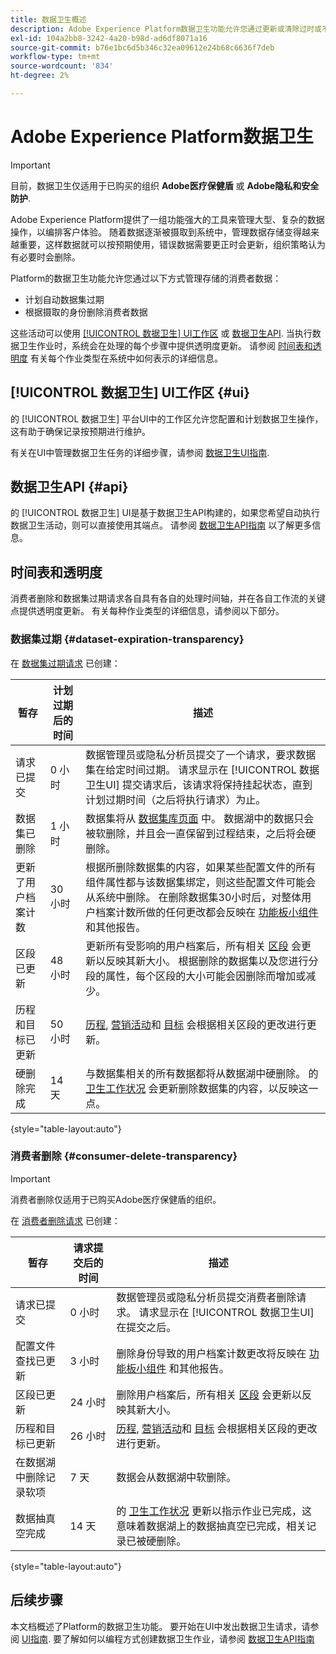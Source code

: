 ```yaml
---
title: 数据卫生概述
description: Adobe Experience Platform数据卫生功能允许您通过更新或清除过时或不准确的记录来管理数据的生命周期。
exl-id: 104a2bb8-3242-4a20-b98d-ad6df8071a16
source-git-commit: b76e1bc6d5b346c32ea09612e24b68c6636f7deb
workflow-type: tm+mt
source-wordcount: '834'
ht-degree: 2%

---
```


# Adobe Experience Platform数据卫生

>[!IMPORTANT]
>
>目前，数据卫生仅适用于已购买的组织 **Adobe医疗保健盾** 或 **Adobe隐私和安全防护**.

Adobe Experience Platform提供了一组功能强大的工具来管理大型、复杂的数据操作，以编排客户体验。 随着数据逐渐被摄取到系统中，管理数据存储变得越来越重要，这样数据就可以按预期使用，错误数据需要更正时会更新，组织策略认为有必要时会删除。

Platform的数据卫生功能允许您通过以下方式管理存储的消费者数据：

* 计划自动数据集过期
* 根据摄取的身份删除消费者数据

这些活动可以使用 [[!UICONTROL 数据卫生] UI工作区](#ui) 或 [数据卫生API](#api). 当执行数据卫生作业时，系统会在处理的每个步骤中提供透明度更新。 请参阅 [时间表和透明度](#timelines-and-transparency) 有关每个作业类型在系统中如何表示的详细信息。

## [!UICONTROL 数据卫生] UI工作区 {#ui}

的 [!UICONTROL 数据卫生] 平台UI中的工作区允许您配置和计划数据卫生操作，这有助于确保记录按预期进行维护。

有关在UI中管理数据卫生任务的详细步骤，请参阅 [数据卫生UI指南](./ui/overview.md).

## 数据卫生API {#api}

的 [!UICONTROL 数据卫生] UI是基于数据卫生API构建的，如果您希望自动执行数据卫生活动，则可以直接使用其端点。 请参阅 [数据卫生API指南](./api/overview.md) 以了解更多信息。

## 时间表和透明度

消费者删除和数据集过期请求各自具有各自的处理时间轴，并在各自工作流的关键点提供透明度更新。 有关每种作业类型的详细信息，请参阅以下部分。

### 数据集过期 {#dataset-expiration-transparency}

在 [数据集过期请求](./ui/dataset-expiration.md) 已创建：

| 暂存 | 计划过期后的时间 | 描述 |
| --- | --- | --- |
| 请求已提交 | 0 小时 | 数据管理员或隐私分析员提交了一个请求，要求数据集在给定时间过期。 请求显示在 [!UICONTROL 数据卫生UI] 提交请求后，该请求将保持挂起状态，直到计划过期时间（之后将执行请求）为止。 |
| 数据集已删除 | 1 小时 | 数据集将从 [数据集库页面](../catalog/datasets/user-guide.md) 中。 数据湖中的数据只会被软删除，并且会一直保留到过程结束，之后将会硬删除。 |
| 更新了用户档案计数 | 30 小时 | 根据所删除数据集的内容，如果某些配置文件的所有组件属性都与该数据集绑定，则这些配置文件可能会从系统中删除。 在删除数据集30小时后，对整体用户档案计数所做的任何更改都会反映在 [功能板小组件](../dashboards/guides/profiles.md#profile-count-trend) 和其他报告。 |
| 区段已更新 | 48 小时 | 更新所有受影响的用户档案后，所有相关 [区段](../segmentation/home.md) 会更新以反映其新大小。 根据删除的数据集以及您进行分段的属性，每个区段的大小可能会因删除而增加或减少。 |
| 历程和目标已更新 | 50 小时 | [历程](https://experienceleague.adobe.com/docs/journey-optimizer/using/orchestrate-journeys/about-journeys/journey.html), [营销活动](https://experienceleague.adobe.com/docs/journey-optimizer/using/campaigns/get-started-with-campaigns.html)和 [目标](../destinations/home.md) 会根据相关区段的更改进行更新。 |
| 硬删除完成 | 14 天 | 与数据集相关的所有数据都将从数据湖中硬删除。 的 [卫生工作状况](./ui/browse.md#view-details) 会更新删除数据集的内容，以反映这一点。 |

{style=&quot;table-layout:auto&quot;}

### 消费者删除 {#consumer-delete-transparency}

>[!IMPORTANT]
>
>消费者删除仅适用于已购买Adobe医疗保健盾的组织。

在 [消费者删除请求](./ui/delete-consumer.md) 已创建：

| 暂存 | 请求提交后的时间 | 描述 |
| --- | --- | --- |
| 请求已提交 | 0 小时 | 数据管理员或隐私分析员提交消费者删除请求。 请求显示在 [!UICONTROL 数据卫生UI] 在提交之后。 |
| 配置文件查找已更新 | 3 小时 | 删除身份导致的用户档案计数更改将反映在 [功能板小组件](../dashboards/guides/profiles.md#profile-count-trend) 和其他报告。 |
| 区段已更新 | 24 小时 | 删除用户档案后，所有相关 [区段](../segmentation/home.md) 会更新以反映其新大小。 |
| 历程和目标已更新 | 26 小时 | [历程](https://experienceleague.adobe.com/docs/journey-optimizer/using/orchestrate-journeys/about-journeys/journey.html), [营销活动](https://experienceleague.adobe.com/docs/journey-optimizer/using/campaigns/get-started-with-campaigns.html)和 [目标](../destinations/home.md) 会根据相关区段的更改进行更新。 |
| 在数据湖中删除记录软项 | 7 天 | 数据会从数据湖中软删除。 |
| 数据抽真空完成 | 14 天 | 的 [卫生工作状况](./ui/browse.md#view-details) 更新以指示作业已完成，这意味着数据湖上的数据抽真空已完成，相关记录已被硬删除。 |

{style=&quot;table-layout:auto&quot;}

## 后续步骤

本文档概述了Platform的数据卫生功能。 要开始在UI中发出数据卫生请求，请参阅 [UI指南](./ui/overview.md). 要了解如何以编程方式创建数据卫生作业，请参阅 [数据卫生API指南](./api/overview.md)
